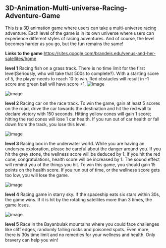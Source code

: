 ## 3D-Animation-Multi-universe-Racing-Adventure-Game

This is a 3D animation game where users can take a multi-universe racing adventure. Each level of the game is in its own universe where users can experience different styles of racing adventures. And of course, the level becomes harder as you go, but the fun remains the same!

**Links to the game**
https://sites.google.com/brandeis.edu/venus-and-her-satellites/home

**level 1**
Racing fish on a grass track.
  There is no time limit for the first level(Seriously, who will take that 500s to complete?). With a starting score of 5, the player needs to reach 10 to win. Red obstacles will   result in -1 score and green ball will have score +1.
![image](https://user-images.githubusercontent.com/33770924/111573376-c7a56100-8780-11eb-86d0-40996a36197f.png)

 

![image](https://user-images.githubusercontent.com/33770924/111573425-e60b5c80-8780-11eb-8f69-153d6bf9513b.png)

**level 2**
Racing car on the race track.
  To win the game, gain at least 5 scores on the road, drive the car towards the destination and hit the red wall to declare victory with 150 seconds. Hitting yellow cones will     gain 1 score; hitting the red cones will lose 1 car health.  If you run out of car health or fall down from the track, you lose this level.

![image](https://user-images.githubusercontent.com/33770924/111573483-02a79480-8781-11eb-8f66-3604708d6d06.png)

**level 3**
Racing box in the underwater world.
  While you are having an undersea exploration, please be careful about the danger around you. If you hit the grey stone, the wellness score will be deduced by 1. If you hit the     red cone, congratulations, health score will be increased by 1. The sound effect will remind you of the things you hit. To win this game, you should gain 15 points on the health   score. If you run out of time, or the wellness score gets too low, you will lose the game. 

![image](https://user-images.githubusercontent.com/33770924/111573541-1ce17280-8781-11eb-9c8f-c32833222ede.png)

**level 4**
Racing game in starry sky. 
  If the spaceship eats six stars within 30s, the game wins. If it is hit by the rotating satellites more than 3 times, the game loses. 
  
![image](https://user-images.githubusercontent.com/33770924/111573593-3387c980-8781-11eb-8d90-491d4c1ebad5.png)

**level 5**
  Race in the Bayanbulak mountains where you could face challenges like cliff edges, randomly falling rocks and poisoned spots. Even more, there is 30s time limit and no           remedies for your wellness and health. Only bravery can help you win!

